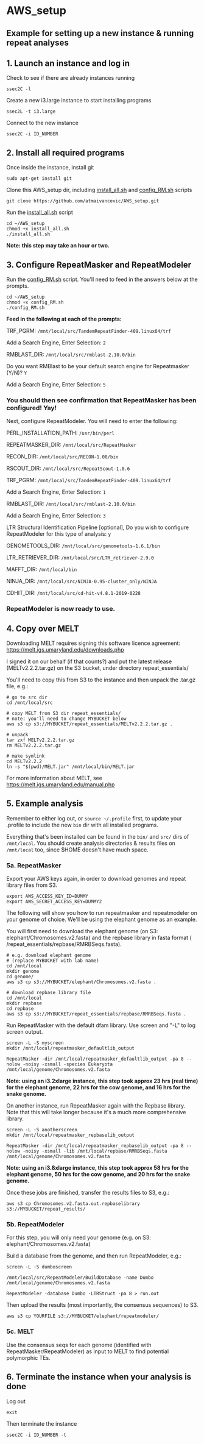 # AWS_setup

## Example for setting up a new instance & running repeat analyses

## 1. Launch an instance and log in

Check to see if there are already instances running

```
ssec2C -l
```

Create a new i3.large instance to start installing programs

```
ssec2L -t i3.large
```

Connect to the new instance

```
ssec2C -i ID_NUMBER
```

## 2. Install all required programs

Once inside the instance, install git

```
sudo apt-get install git
```

Clone this AWS_setup dir, including [install_all.sh](install_all.sh) and [config_RM.sh](config_RM.sh) scripts

```
git clone https://github.com/atmaivancevic/AWS_setup.git
```

Run the [install_all.sh](install_all.sh) script

```
cd ~/AWS_setup
chmod +x install_all.sh 
./install_all.sh 
```

**Note: this step may take an hour or two.**

## 3. Configure RepeatMasker and RepeatModeler

Run the [config_RM.sh](config_RM.sh) script. You'll need to feed in the answers below at the prompts. 

```
cd ~/AWS_setup
chmod +x config_RM.sh 
./config_RM.sh 
```

**Feed in the following at each of the prompts:**

TRF_PGRM: `/mnt/local/src/TandemRepeatFinder-409.linux64/trf`

Add a Search Engine, Enter Selection: `2`

RMBLAST_DIR: `/mnt/local/src/rmblast-2.10.0/bin`

Do you want RMBlast to be your default search engine for Repeatmasker (Y/N)? `Y`

Add a Search Engine, Enter Selection: `5`

### You should then see confirmation that RepeatMasker has been configured! Yay!

Next, configure RepeatModeler. You will need to enter the following:

PERL_INSTALLATION_PATH: `/usr/bin/perl`

REPEATMASKER_DIR: `/mnt/local/src/RepeatMasker`

RECON_DIR: `/mnt/local/src/RECON-1.08/bin`

RSCOUT_DIR: `/mnt/local/src/RepeatScout-1.0.6`

TRF_PGRM: `/mnt/local/src/TandemRepeatFinder-409.linux64/trf`

Add a Search Engine, Enter Selection: `1`

RMBLAST_DIR: `/mnt/local/src/rmblast-2.10.0/bin`

Add a Search Engine, Enter Selection: `3`

LTR Structural Identification Pipeline [optional], Do you wish to configure RepeatModeler for this type of analysis: `y`

GENOMETOOLS_DIR: `/mnt/local/src/genometools-1.6.1/bin`

LTR_RETRIEVER_DIR: `/mnt/local/src/LTR_retriever-2.9.0`

MAFFT_DIR: `/mnt/local/bin`

NINJA_DIR: `/mnt/local/src/NINJA-0.95-cluster_only/NINJA`

CDHIT_DIR: `/mnt/local/src/cd-hit-v4.8.1-2019-0228`

### RepeatModeler is now ready to use.

## 4. Copy over MELT

Downloading MELT requires signing this software licence agreement: https://melt.igs.umaryland.edu/downloads.php

I signed it on our behalf (if that counts?) and put the latest release (MELTv2.2.2.tar.gz) on the S3 bucket, under directory repeat_essentials/ 

You'll need to copy this from S3 to the instance and then unpack the .tar.gz file, e.g.:

```
# go to src dir
cd /mnt/local/src

# copy MELT from S3 dir repeat_essentials/
# note: you'll need to change MYBUCKET below
aws s3 cp s3://MYBUCKET/repeat_essentials/MELTv2.2.2.tar.gz .

# unpack
tar zxf MELTv2.2.2.tar.gz
rm MELTv2.2.2.tar.gz

# make symlink
cd MELTv2.2.2
ln -s "$(pwd)/MELT.jar" /mnt/local/bin/MELT.jar
```

For more information about MELT, see https://melt.igs.umaryland.edu/manual.php

## 5. Example analysis

Remember to either log out, or `source ~/.profile` first, to update your .profile to include the new `bin` dir with all installed programs. 

Everything that's been installed can be found in the `bin/` and `src/` dirs of `/mnt/local`. You should create analysis directories & results files on `/mnt/local` too, since $HOME doesn't have much space. 

### 5a. RepeatMasker

Export your AWS keys again, in order to download genomes and repeat library files from S3.
```
export AWS_ACCESS_KEY_ID=DUMMY
export AWS_SECRET_ACCESS_KEY=DUMMY2
```

The following will show you how to run repeatmasker and repeatmodeler on your genome of choice. We'll be using the elephant genome as an example.

You will first need to download the elephant genome (on S3: elephant/Chromosomes.v2.fasta) and the repbase library in fasta format ( /repeat_essentials/repbase/RMRBSeqs.fasta). 

```
# e.g. download elephant genome
# (replace MYBUCKET with lab name)
cd /mnt/local
mkdir genome
cd genome/
aws s3 cp s3://MYBUCKET/elephant/Chromosomes.v2.fasta .

# download repbase library file
cd /mnt/local
mkdir repbase
cd repbase
aws s3 cp s3://MYBUCKET/repeat_essentials/repbase/RMRBSeqs.fasta .
``` 

Run RepeatMasker with the default dfam library. Use screen and "-L" to log screen output. 
```
screen -L -S myscreen
mkdir /mnt/local/repeatmasker_defaultlib_output

RepeatMasker -dir /mnt/local/repeatmasker_defaultlib_output -pa 8 --nolow -noisy -xsmall -species Eukaryota /mnt/local/genome/Chromosomes.v2.fasta
```

**Note: using an i3.2xlarge instance, this step took approx 23 hrs (real time) for the elephant genome, 22 hrs for the cow genome, and 16 hrs for the snake genome.**

On another instance, run RepeatMasker again with the Repbase library. Note that this will take longer because it's a much more comprehensive  library. 
```
screen -L -S anotherscreen
mkdir /mnt/local/repeatmasker_repbaselib_output

RepeatMasker -dir /mnt/local/repeatmasker_repbaselib_output -pa 8 --nolow -noisy -xsmall -lib /mnt/local/repbase/RMRBSeqs.fasta /mnt/local/genome/Chromosomes.v2.fasta
```

**Note: using an i3.8xlarge instance, this step took approx 58 hrs for the elephant genome, 50 hrs for the cow genome, and 20 hrs for the snake genome.**

Once these jobs are finished, transfer the results files to S3, e.g.:
```
aws s3 cp Chromosomes.v2.fasta.out.repbaselibrary s3://MYBUCKET/repeat_results/
```

### 5b. RepeatModeler

For this step, you will only need your genome (e.g. on S3: elephant/Chromosomes.v2.fasta)

Build a database from the genome, and then run RepeatModeler, e.g.:
```
screen -L -S dumboscreen

/mnt/local/src/RepeatModeler/BuildDatabase -name Dumbo /mnt/local/genome/Chromosomes.v2.fasta

RepeatModeler -database Dumbo -LTRStruct -pa 8 > run.out
```

Then upload the results (most importantly, the consensus sequences) to S3.
```
aws s3 cp YOURFILE s3://MYBUCKET/elephant/repeatmodeler/
```

### 5c. MELT

Use the consensus seqs for each genome (identified with RepeatMasker/RepeatModeler) as input to MELT to find potential polymorphic TEs. 

## 6. Terminate the instance when your analysis is done

Log out

```
exit
```

Then terminate the instance

```
ssec2C -i ID_NUMBER -t
```





